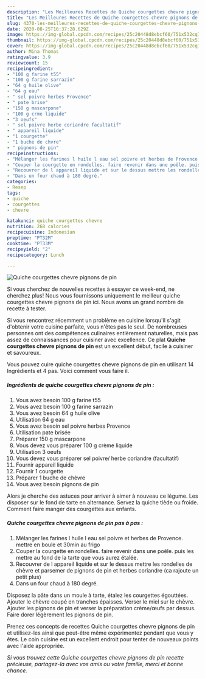 ```yaml
---
description: "Les Meilleures Recettes de Quiche courgettes chevre pignons de pin"
title: "Les Meilleures Recettes de Quiche courgettes chevre pignons de pin"
slug: 4370-les-meilleures-recettes-de-quiche-courgettes-chevre-pignons-de-pin
date: 2020-08-25T16:37:28.629Z
image: https://img-global.cpcdn.com/recipes/25c20448d8ebcf60/751x532cq70/quiche-courgettes-chevre-pignons-de-pin-photo-principale-de-la-recette.jpg
thumbnail: https://img-global.cpcdn.com/recipes/25c20448d8ebcf60/751x532cq70/quiche-courgettes-chevre-pignons-de-pin-photo-principale-de-la-recette.jpg
cover: https://img-global.cpcdn.com/recipes/25c20448d8ebcf60/751x532cq70/quiche-courgettes-chevre-pignons-de-pin-photo-principale-de-la-recette.jpg
author: Mina Thomas
ratingvalue: 3.9
reviewcount: 15
recipeingredient:
- "100 g farine t55"
- "100 g farine sarrazin"
- "64 g huile olive"
- "64 g eau"
- " sel poivre herbes Provence"
- " pate brise"
- "150 g mascarpone"
- "100 g crme liquide"
- "3 oeufs"
- " sel poivre herbe coriandre facultatif"
- " appareil liquide"
- "1 courgette"
- "1 buche de chvre"
- " pignons de pin"
recipeinstructions:
- "Mélanger les farines l huile l eau sel poivre et herbes de Provence. mettre en boule et 30min au frigo"
- "Couper la courgette en rondelles. faire revenir dans une poêle. puis les mettre au fond de la tarte que vous aurez étalée."
- "Recouvrer de l appareil liquide et sur le dessus mettre les rondelles de chèvre et parsemer de pignons de pin et herbes coriandre (ca rajoute un petit plus)"
- "Dans un four chaud à 180 degré."
categories:
- Resep
tags:
- quiche
- courgettes
- chevre

katakunci: quiche courgettes chevre 
nutrition: 268 calories
recipecuisine: Indonesian
preptime: "PT32M"
cooktime: "PT33M"
recipeyield: "2"
recipecategory: Lunch

---
```



![Quiche courgettes chevre pignons de pin](https://img-global.cpcdn.com/recipes/25c20448d8ebcf60/751x532cq70/quiche-courgettes-chevre-pignons-de-pin-photo-principale-de-la-recette.jpg)

Si vous cherchez de nouvelles recettes à essayer ce week-end, ne cherchez plus! Nous vous fournissons uniquement le meilleur quiche courgettes chevre pignons de pin ici. Nous avons un grand nombre de recette à tester.

Si vous rencontrez récemment un problème en cuisine lorsqu'il s'agit d'obtenir votre cuisine parfaite, vous n'êtes pas le seul. De nombreuses personnes ont des compétences culinaires entièrement naturelles, mais pas assez de connaissances pour cuisiner avec excellence. Ce plat <strong> Quiche courgettes chevre pignons de pin </strong> est un excellent début, facile à cuisiner et savoureux.

<!--inarticleads1-->

Vous pouvez cuire quiche courgettes chevre pignons de pin en utilisant 14 Ingrédients et 4 pas. Voici comment vous faire il.

##### Ingrédients de quiche courgettes chevre pignons de pin :

1. Vous avez besoin 100 g farine t55
1. Vous avez besoin 100 g farine sarrazin
1. Vous avez besoin 64 g huile olive
1. Utilisation 64 g eau
1. Vous avez besoin  sel poivre herbes Provence
1. Utilisation  pate brisée
1. Préparer 150 g mascarpone
1. Vous devez vous préparer 100 g crème liquide
1. Utilisation 3 oeufs
1. Vous devez vous préparer  sel poivre/ herbe coriandre (facultatif)
1. Fournir  appareil liquide
1. Fournir 1 courgette
1. Préparer 1 buche de chèvre
1. Vous avez besoin  pignons de pin


Alors je cherche des astuces pour arriver à aimer à nouveau ce légume. Les disposer sur le fond de tarte en alternance. Servez la quiche tiède ou froide. Comment faire manger des courgettes aux enfants. 

<!--inarticleads2-->

##### Quiche courgettes chevre pignons de pin pas à pas :

1. Mélanger les farines l huile l eau sel poivre et herbes de Provence. mettre en boule et 30min au frigo
1. Couper la courgette en rondelles. faire revenir dans une poêle. puis les mettre au fond de la tarte que vous aurez étalée.
1. Recouvrer de l appareil liquide et sur le dessus mettre les rondelles de chèvre et parsemer de pignons de pin et herbes coriandre (ca rajoute un petit plus)
1. Dans un four chaud à 180 degré.


Disposez la pâte dans un moule à tarte, étalez les courgettes égouttées. Ajouter le chèvre coupé en tranches épaisses. Verser le miel sur le chèvre. Ajouter les pignons de pin et verser la préparation crème/œufs par dessus. Faire dorer légèrement les pignons de pin. 

<!--inarticleads1-->

<p>
Prenez ces concepts de recettes Quiche courgettes chevre pignons de pin et utilisez-les ainsi que peut-être même expérimentez pendant que vous y êtes. Le coin cuisine est un excellent endroit pour tenter de nouveaux points avec l'aide appropriée.
</p>

<p>
<i>Si vous trouvez cette Quiche courgettes chevre pignons de pin recette précieuse, partagez-la avec vos amis ou votre famille, merci et bonne chance.</i>
</p>
